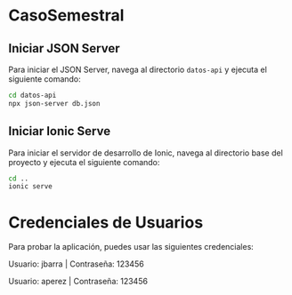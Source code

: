 # CasoSemestral

## Iniciar JSON Server

Para iniciar el JSON Server, navega al directorio `datos-api` y ejecuta el siguiente comando:

```sh
cd datos-api
npx json-server db.json
```

## Iniciar Ionic Serve

Para iniciar el servidor de desarrollo de Ionic, navega al directorio base del proyecto y ejecuta el siguiente comando:

```sh
cd ..
ionic serve
```

# Credenciales de Usuarios

Para probar la aplicación, puedes usar las siguientes credenciales:

Usuario: jbarra | Contraseña: 123456

Usuario: aperez | Contraseña: 123456
